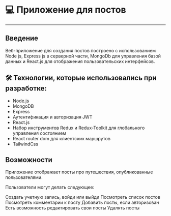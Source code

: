 
# 💻 Приложение для постов

---

## Введение
Веб-приложение для создания постов построено с использованием Node js, Express js в серверной части, MongoDb для управления базой данных и React.js для отображения пользовательских интерфейсов.


## 🛠 Технологии, которые использовались при разработке:


- Node.js
- MongoDB
- Express
- Аутентификация и авторизация JWT
- React.js
- Набор инструментов Redux и Redux-Toolkit для глобального управления состоянием
- React router dom для клиентских маршрутов
- TailwindCss


## Возможности


Приложение отображает посты про путешествия, опубликованные пользователями.

Пользователи могут делать следующее:

Создать учетную запись, войди или выйди
Посмотреть список постов
Посмотреть комментарии к посту
Добавить посты, если авторизован
Есть возможность редактировать свои посты
Удалять посты